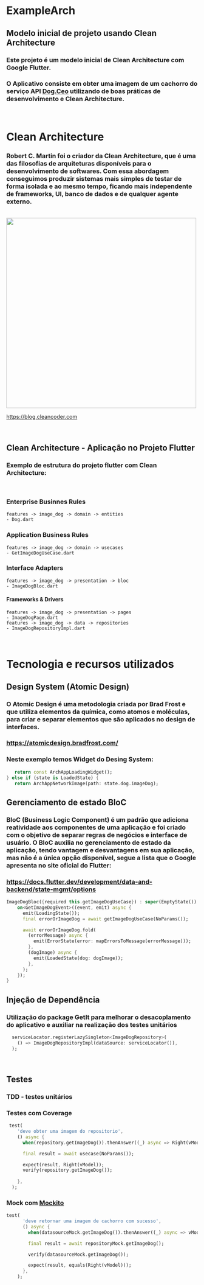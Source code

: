 # ExampleArch

## Modelo inicial de projeto usando Clean Architecture

### Este projeto é um modelo inicial de Clean Architecture com Google Flutter. 
### O Aplicativo consiste em obter uma imagem de um cachorro do serviço API [Dog.Ceo](https://dog.ceo/) utilizando de boas práticas de desenvolvimento e Clean Architecture.

<br>

# Clean Architecture

### Robert C. Martin foi o criador da Clean Architecture, que é uma das filosofias de arquiteturas disponíveis para o desenvolvimento de softwares. Com essa abordagem conseguimos produzir sistemas mais simples de testar de forma isolada e ao mesmo tempo, ficando mais independente de frameworks, UI, banco de dados e de qualquer agente externo.

<br>

<img src="https://blog.cleancoder.com/uncle-bob/images/2012-08-13-the-clean-architecture/CleanArchitecture.jpg" width="500"> 

https://blog.cleancoder.com

<br>

## Clean Architecture - Aplicação no Projeto Flutter

### Exemplo de estrutura do projeto flutter com Clean Architecture:

<br>

### Enterprise Businnes Rules
    features -> image_dog -> domain -> entities 
    - Dog.dart
### Application Business Rules
    features -> image_dog -> domain -> usecases
    - GetImageDogUseCase.dart
### Interface Adapters
    features -> image_dog -> presentation -> bloc
    - ImageDogBloc.dart
#### Frameworks & Drivers
    features -> image_dog -> presentation -> pages
    - ImageDogPage.dart
    features -> image_dog -> data -> repositories
    - ImageDogRepositoryImpl.dart
<br>

# Tecnologia e recursos utilizados

## Design System (Atomic Design)

### O Atomic Design é uma metodologia criada por Brad Frost e que utiliza elementos da química, como atomos e moléculas, para criar e separar elementos que são aplicados no design de interfaces.

### https://atomicdesign.bradfrost.com/

### Neste exemplo temos Widget do Desing System:

```dart
   return const ArchAppLoadingWidget();
} else if (state is LoadedState) {
   return ArchAppNetworkImage(path: state.dog.imageDog);
```

## Gerenciamento de estado BloC

### BloC (Business Logic Component) é um padrão que adiciona reatividade aos componentes de uma aplicação e foi criado com o objetivo de separar regras de negócios e interface de usuário. O BloC auxilia no gerenciamento de estado da aplicação, tendo vantagem e desvantagens em sua aplicação, mas não é a única opção disponível, segue a lista que o Google apresenta no site oficial do Flutter:

### https://docs.flutter.dev/development/data-and-backend/state-mgmt/options 

```dart
ImageDogBloc({required this.getImageDogUseCase}) : super(EmptyState()) {
    on<GetImageDogEvent>((event, emit) async {
      emit(LoadingState());
      final errorOrImageDog = await getImageDogUseCase(NoParams());

      await errorOrImageDog.fold(
        (errorMessage) async {
          emit(ErrorState(error: mapErrorsToMessage(errorMessage)));
        },
        (dogImage) async {
          emit(LoadedState(dog: dogImage));
        },
      );
    });
}
```

## Injeção de Dependência

### Utilização do package GetIt para melhorar o desacoplamento do aplicativo e auxiliar na realização dos testes unitários

```dart
  serviceLocator.registerLazySingleton<ImageDogRepository>(
    () => ImageDogRepositoryImpl(dataSource: serviceLocator()),
  );
```
<br>

## Testes
### TDD - testes unitários 
### Testes com Coverage

```dart
 test(
    'deve obter uma imagem do repositorio',
    () async {
      when(repository.getImageDog()).thenAnswer((_) async => Right(vModel));

      final result = await usecase(NoParams());

      expect(result, Right(vModel));
      verify(repository.getImageDog());
    
    },
  );
```
### Mock com [Mockito](https://pub.dev/packages/mockito)

```dart
test(
      'deve retornar uma imagem de cachorro com sucesso',
      () async {
        when(datasourceMock.getImageDog()).thenAnswer((_) async => vModel);

        final result = await repositoryMock.getImageDog();

        verify(datasourceMock.getImageDog());

        expect(result, equals(Right(vModel)));
      },
    );
```

